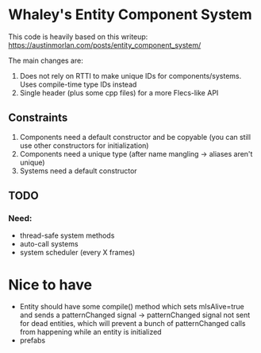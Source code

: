 # Whaley's Entity Component System
This code is heavily based on this writeup: https://austinmorlan.com/posts/entity_component_system/

The main changes are:

1. Does not rely on RTTI to make unique IDs for components/systems. Uses compile-time type IDs instead
2. Single header (plus some cpp files) for a more Flecs-like API

## Constraints

1. Components need a default constructor and be copyable (you can still use other constructors for initialization)
2. Components need a unique type (after name mangling -> aliases aren't unique)
3. Systems need a default constructor

## TODO

### Need:

- thread-safe system methods
- auto-call systems
- system scheduler (every X frames)

# Nice to have

- Entity should have some compile() method which sets mIsAlive=true and sends a patternChanged signal -> patternChanged signal not sent for dead entities, which will prevent a bunch of patternChanged calls from happening while an entity is initialized
- prefabs
